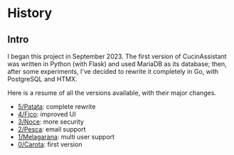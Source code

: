 # History

## Intro

I began this project in September 2023.
The first version of CucinAssistant was written in Python (with Flask) and used MariaDB as its database; then,
after some experiments, I've decided to rewrite it completely in Go, with PostgreSQL and HTMX.

Here is a resume of all the versions available, with their major changes.

- [5/Patata](https://github.com/gianluparri03/cucinassistant/releases/tag/v5): complete rewrite
- [4/Fico](https://github.com/gianluparri03/cucinassistant/releases/tag/v4): improved UI
- [3/Noce](https://github.com/gianluparri03/cucinassistant/releases/tag/v3): more security
- [2/Pesca](https://github.com/gianluparri03/cucinassistant/releases/tag/v2): email support
- [1/Melagarana](https://github.com/gianluparri03/cucinassistant/releases/tag/v1): multi user support
- [0/Carota](https://github.com/gianluparri03/cucinassistant/releases/tag/v0): first version
